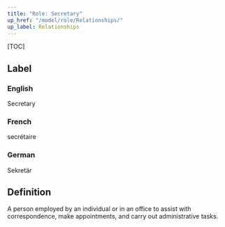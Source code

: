 ```yaml
---
title: "Role: Secretary"
up_href: "/model/role/Relationships/"
up_label: Relationships
---
```


[TOC]

## Label

### English
Secretary

### French
secrétaire

### German
Sekretär

## Definition
A person employed by an individual or in an office to assist with correspondence, make appointments, and carry out administrative tasks.
